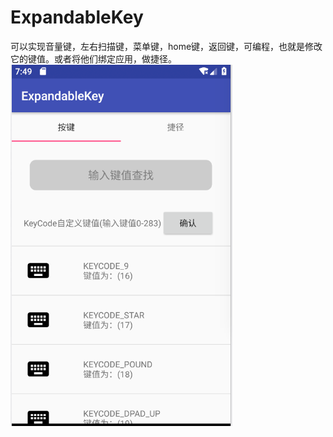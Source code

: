 # ExpandableKey
可以实现音量键，左右扫描键，菜单键，home键，返回键，可编程，也就是修改它的键值。或者将他们绑定应用，做捷径。
![Image text](https://github.com/Suguohei/ExpandableKey/blob/master/Images_README/2018-12-27%2015:49:32%E5%B1%8F%E5%B9%95%E6%88%AA%E5%9B%BE.png)
